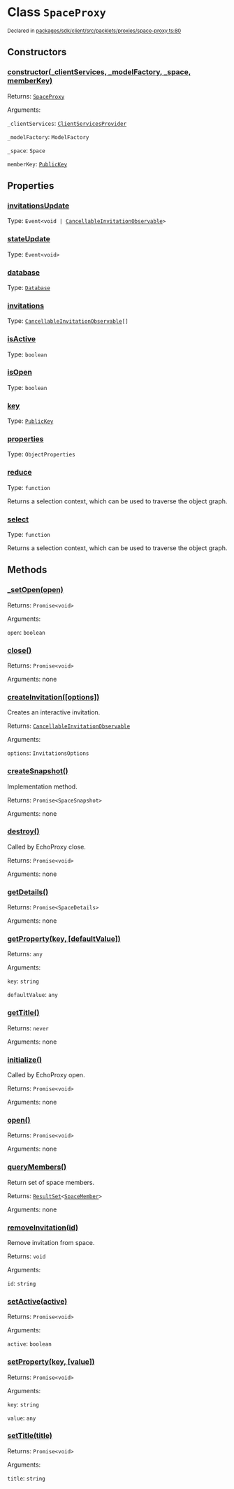 # Class `SpaceProxy`
<sub>Declared in [packages/sdk/client/src/packlets/proxies/space-proxy.ts:80](https://github.com/dxos/protocols/blob/main/packages/sdk/client/src/packlets/proxies/space-proxy.ts#L80)</sub>




## Constructors
### [constructor(_clientServices, _modelFactory, _space, memberKey)](https://github.com/dxos/protocols/blob/main/packages/sdk/client/src/packlets/proxies/space-proxy.ts#L101)


Returns: <code>[SpaceProxy](/api/@dxos/client/classes/SpaceProxy)</code>

Arguments: 

`_clientServices`: <code>[ClientServicesProvider](/api/@dxos/client/interfaces/ClientServicesProvider)</code>

`_modelFactory`: <code>ModelFactory</code>

`_space`: <code>Space</code>

`memberKey`: <code>[PublicKey](/api/@dxos/client/classes/PublicKey)</code>

## Properties
### [invitationsUpdate](https://github.com/dxos/protocols/blob/main/packages/sdk/client/src/packlets/proxies/space-proxy.ts#L85)
Type: <code>Event&lt;void | [CancellableInvitationObservable](/api/@dxos/client/interfaces/CancellableInvitationObservable)&gt;</code>
### [stateUpdate](https://github.com/dxos/protocols/blob/main/packages/sdk/client/src/packlets/proxies/space-proxy.ts#L86)
Type: <code>Event&lt;void&gt;</code>
### [database](https://github.com/dxos/protocols/blob/main/packages/sdk/client/src/packlets/proxies/space-proxy.ts#L143)
Type: <code>[Database](/api/@dxos/client/classes/Database)</code>
### [invitations](https://github.com/dxos/protocols/blob/main/packages/sdk/client/src/packlets/proxies/space-proxy.ts#L221)
Type: <code>[CancellableInvitationObservable](/api/@dxos/client/interfaces/CancellableInvitationObservable)[]</code>
### [isActive](https://github.com/dxos/protocols/blob/main/packages/sdk/client/src/packlets/proxies/space-proxy.ts#L139)
Type: <code>boolean</code>
### [isOpen](https://github.com/dxos/protocols/blob/main/packages/sdk/client/src/packlets/proxies/space-proxy.ts#L134)
Type: <code>boolean</code>
### [key](https://github.com/dxos/protocols/blob/main/packages/sdk/client/src/packlets/proxies/space-proxy.ts#L130)
Type: <code>[PublicKey](/api/@dxos/client/classes/PublicKey)</code>
### [properties](https://github.com/dxos/protocols/blob/main/packages/sdk/client/src/packlets/proxies/space-proxy.ts#L217)
Type: <code>ObjectProperties</code>
### [reduce](https://github.com/dxos/protocols/blob/main/packages/sdk/client/src/packlets/proxies/space-proxy.ts#L163)
Type: <code>function</code>

Returns a selection context, which can be used to traverse the object graph.
### [select](https://github.com/dxos/protocols/blob/main/packages/sdk/client/src/packlets/proxies/space-proxy.ts#L155)
Type: <code>function</code>

Returns a selection context, which can be used to traverse the object graph.

## Methods
### [_setOpen(open)](https://github.com/dxos/protocols/blob/main/packages/sdk/client/src/packlets/proxies/space-proxy.ts#L323)


Returns: <code>Promise&lt;void&gt;</code>

Arguments: 

`open`: <code>boolean</code>
### [close()](https://github.com/dxos/protocols/blob/main/packages/sdk/client/src/packlets/proxies/space-proxy.ts#L207)


Returns: <code>Promise&lt;void&gt;</code>

Arguments: none
### [createInvitation(\[options\])](https://github.com/dxos/protocols/blob/main/packages/sdk/client/src/packlets/proxies/space-proxy.ts#L280)


Creates an interactive invitation.

Returns: <code>[CancellableInvitationObservable](/api/@dxos/client/interfaces/CancellableInvitationObservable)</code>

Arguments: 

`options`: <code>InvitationsOptions</code>
### [createSnapshot()](https://github.com/dxos/protocols/blob/main/packages/sdk/client/src/packlets/proxies/space-proxy.ts#L318)


Implementation method.

Returns: <code>Promise&lt;SpaceSnapshot&gt;</code>

Arguments: none
### [destroy()](https://github.com/dxos/protocols/blob/main/packages/sdk/client/src/packlets/proxies/space-proxy.ts#L194)


Called by EchoProxy close.

Returns: <code>Promise&lt;void&gt;</code>

Arguments: none
### [getDetails()](https://github.com/dxos/protocols/blob/main/packages/sdk/client/src/packlets/proxies/space-proxy.ts#L211)


Returns: <code>Promise&lt;SpaceDetails&gt;</code>

Arguments: none
### [getProperty(key, \[defaultValue\])](https://github.com/dxos/protocols/blob/main/packages/sdk/client/src/packlets/proxies/space-proxy.ts#L265)


Returns: <code>any</code>

Arguments: 

`key`: <code>string</code>

`defaultValue`: <code>any</code>
### [getTitle()](https://github.com/dxos/protocols/blob/main/packages/sdk/client/src/packlets/proxies/space-proxy.ts#L250)


Returns: <code>never</code>

Arguments: none
### [initialize()](https://github.com/dxos/protocols/blob/main/packages/sdk/client/src/packlets/proxies/space-proxy.ts#L171)


Called by EchoProxy open.

Returns: <code>Promise&lt;void&gt;</code>

Arguments: none
### [open()](https://github.com/dxos/protocols/blob/main/packages/sdk/client/src/packlets/proxies/space-proxy.ts#L203)


Returns: <code>Promise&lt;void&gt;</code>

Arguments: none
### [queryMembers()](https://github.com/dxos/protocols/blob/main/packages/sdk/client/src/packlets/proxies/space-proxy.ts#L273)


Return set of space members.

Returns: <code>[ResultSet](/api/@dxos/client/classes/ResultSet)&lt;[SpaceMember](/api/@dxos/client/interfaces/SpaceMember)&gt;</code>

Arguments: none
### [removeInvitation(id)](https://github.com/dxos/protocols/blob/main/packages/sdk/client/src/packlets/proxies/space-proxy.ts#L307)


Remove invitation from space.

Returns: <code>void</code>

Arguments: 

`id`: <code>string</code>
### [setActive(active)](https://github.com/dxos/protocols/blob/main/packages/sdk/client/src/packlets/proxies/space-proxy.ts#L230)


Returns: <code>Promise&lt;void&gt;</code>

Arguments: 

`active`: <code>boolean</code>
### [setProperty(key, \[value\])](https://github.com/dxos/protocols/blob/main/packages/sdk/client/src/packlets/proxies/space-proxy.ts#L258)


Returns: <code>Promise&lt;void&gt;</code>

Arguments: 

`key`: <code>string</code>

`value`: <code>any</code>
### [setTitle(title)](https://github.com/dxos/protocols/blob/main/packages/sdk/client/src/packlets/proxies/space-proxy.ts#L243)


Returns: <code>Promise&lt;void&gt;</code>

Arguments: 

`title`: <code>string</code>